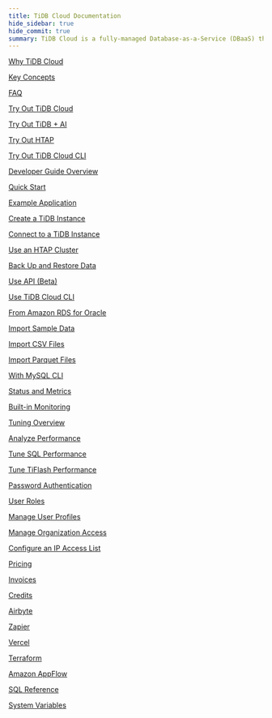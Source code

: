 ```yaml
---
title: TiDB Cloud Documentation
hide_sidebar: true
hide_commit: true
summary: TiDB Cloud is a fully-managed Database-as-a-Service (DBaaS) that brings everything great about TiDB to your cloud. It offers guides, samples, and references for learning, trying, developing, maintaining, migrating, monitoring, tuning, securing, billing, integrating, and referencing.
---
```


<LearningPathContainer platform="tidb-cloud" title="TiDB Cloud" subTitle="TiDB Cloud is a fully-managed Database-as-a-Service (DBaaS) that brings everything great about TiDB to your cloud. Find the guide, samples, and references you need to use TiDB Cloud.">

<LearningPath label="Learn" icon="cloud1">

[Why TiDB Cloud](https://docs-preview.pingcap.com/tidbcloud/tidb-cloud-intro/?plan=premium)

[Key Concepts](https://docs-preview.pingcap.com/tidbcloud/key-concepts/?plan=premium)

[FAQ](https://docs-preview.pingcap.com/tidbcloud/tidb-cloud-faq/?plan=premium)

</LearningPath>

<LearningPath label="Try" icon="cloud5">

[Try Out TiDB Cloud](https://docs-preview.pingcap.com/tidbcloud/tidb-cloud-quickstart/?plan=premium)

[Try Out TiDB + AI](https://docs-preview.pingcap.com/tidbcloud/vector-search-get-started-using-python/?plan=premium)

[Try Out HTAP](https://docs-preview.pingcap.com/tidbcloud/tidb-cloud-htap-quickstart/?plan=premium)

[Try Out TiDB Cloud CLI](https://docs-preview.pingcap.com/tidbcloud/get-started-with-cli/?plan=premium)

</LearningPath>

<LearningPath label="Develop" icon="doc8">

[Developer Guide Overview](https://docs-preview.pingcap.com/tidbcloud/dev-guide-overview/?plan=premium)

[Quick Start](https://docs-preview.pingcap.com/tidbcloud/dev-guide-build-cluster-in-cloud/?plan=premium)

[Example Application](https://docs-preview.pingcap.com/tidbcloud/dev-guide-sample-application-spring-boot/?plan=premium)

</LearningPath>

<LearningPath label="Maintain" icon="cloud7">

[Create a TiDB Instance](https://docs-preview.pingcap.com/tidbcloud/create-tidb-instance-premium/?plan=premium)

[Connect to a TiDB Instance](https://docs-preview.pingcap.com/tidbcloud/connect-to-tidb-instance/?plan=premium)

[Use an HTAP Cluster](https://docs-preview.pingcap.com/tidbcloud/tiflash-overview/?plan=premium)

[Back Up and Restore Data](https://docs-preview.pingcap.com/tidbcloud/backup-and-restore-premium/?plan=premium)

[Use API (Beta)](https://docs-preview.pingcap.com/tidbcloud/api-overview/?plan=premium)

[Use TiDB Cloud CLI](https://docs-preview.pingcap.com/tidbcloud/get-started-with-cli/?plan=premium)

</LearningPath>

<LearningPath label="Migrate" icon="cloud3">

[From Amazon RDS for Oracle](https://docs-preview.pingcap.com/tidbcloud/migrate-from-oracle-using-aws-dms/?plan=premium)

[Import Sample Data](https://docs-preview.pingcap.com/tidbcloud/import-sample-data-serverless/?plan=premium)

[Import CSV Files](https://docs-preview.pingcap.com/tidbcloud/import-csv-files-premium/?plan=premium)

[Import Parquet Files](https://docs-preview.pingcap.com/tidbcloud/import-parquet-files-serverless/?plan=premium)

[With MySQL CLI](https://docs-preview.pingcap.com/tidbcloud/import-with-mysql-cli-premium/?plan=premium)

</LearningPath>

<LearningPath label="Monitor" icon="cloud6">

[Status and Metrics](https://docs-preview.pingcap.com/tidbcloud/monitor-tidb-cluster/?plan=premium)

[Built-in Monitoring](https://docs-preview.pingcap.com/tidbcloud/built-in-monitoring-premium/?plan=premium)

</LearningPath>

<LearningPath label="Tune" icon="tidb-cloud-tune">

[Tuning Overview](https://docs-preview.pingcap.com/tidbcloud/tidb-cloud-tune-performance-overview/?plan=premium)

[Analyze Performance](https://docs-preview.pingcap.com/tidbcloud/tune-performance/?plan=premium)

[Tune SQL Performance](https://docs-preview.pingcap.com/tidbcloud/tidb-cloud-sql-tuning-overview/?plan=premium)

[Tune TiFlash Performance](https://docs-preview.pingcap.com/tidbcloud/tune-tiflash-performance/?plan=premium)

</LearningPath>

<LearningPath label="Security" icon="users">

[Password Authentication](https://docs-preview.pingcap.com/tidbcloud/tidb-cloud-password-authentication/?plan=premium)

[User Roles](https://docs-preview.pingcap.com/tidbcloud/manage-user-access-premium#user-roles/?plan=premium)

[Manage User Profiles](https://docs-preview.pingcap.com/tidbcloud/manage-user-access-premium#manage-user-profiles/?plan=premium)

[Manage Organization Access](https://docs-preview.pingcap.com/tidbcloud/manage-user-access-premium#manage-organization-access/?plan=premium)

[Configure an IP Access List](https://docs-preview.pingcap.com/tidbcloud/configure-ip-access-list-premium/?plan=premium)

</LearningPath>

<LearningPath label="Billing" icon="cloud2">

[Pricing](https://docs-preview.pingcap.com/tidbcloud/tidb-cloud-billing#pricing-for-premium/?plan=premium)

[Invoices](https://docs-preview.pingcap.com/tidbcloud/tidb-cloud-billing#invoices/?plan=premium)

[Credits](https://docs-preview.pingcap.com/tidbcloud/tidb-cloud-billing#credits/?plan=premium)

</LearningPath>

<LearningPath label="Integrations" icon="cloud4">

[Airbyte](https://docs-preview.pingcap.com/tidbcloud/integrate-tidbcloud-with-airbyte/?plan=premium)

[Zapier](https://docs-preview.pingcap.com/tidbcloud/integrate-tidbcloud-with-zapier/?plan=premium)

[Vercel](https://docs-preview.pingcap.com/tidbcloud/integrate-tidbcloud-with-vercel/?plan=premium)

[Terraform](https://docs-preview.pingcap.com/tidbcloud/terraform-tidbcloud-provider-overview/?plan=premium)

[Amazon AppFlow](https://docs-preview.pingcap.com/tidbcloud/dev-guide-aws-appflow-integration/?plan=premium)

</LearningPath>

<LearningPath label="Reference" icon="cloud-dev">

[SQL Reference](https://docs-preview.pingcap.com/tidbcloud/basic-sql-operations/?plan=premium)

[System Variables](https://docs-preview.pingcap.com/tidbcloud/system-variables/?plan=premium)

</LearningPath>

</LearningPathContainer>
